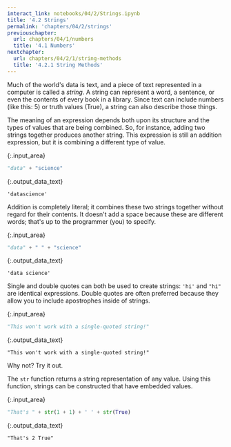 ```yaml
---
interact_link: notebooks/04/2/Strings.ipynb
title: '4.2 Strings'
permalink: 'chapters/04/2/strings'
previouschapter:
  url: chapters/04/1/numbers
  title: '4.1 Numbers'
nextchapter:
  url: chapters/04/2/1/string-methods
  title: '4.2.1 String Methods'
---
```


Much of the world's data is text, and a piece of text represented in a computer is called a *string*. A string can represent a word, a sentence, or even the contents of every book in a library. Since text can include numbers (like this: 5) or truth values (True), a string can also describe those things.

The meaning of an expression depends both upon its structure and the types of values that are being combined. So, for instance, adding two strings together produces another string. This expression is still an addition expression, but it is combining a different type of value.


{:.input_area}
```python
"data" + "science"
```




{:.output_data_text}
```
'datascience'
```



Addition is completely literal; it combines these two strings together without regard for their contents. It doesn't add a space because these are different words; that's up to the programmer (you) to specify.


{:.input_area}
```python
"data" + " " + "science"
```




{:.output_data_text}
```
'data science'
```



Single and double quotes can both be used to create strings: `'hi'` and `"hi"` are identical expressions. Double quotes are often preferred because they allow you to include apostrophes inside of strings.


{:.input_area}
```python
"This won't work with a single-quoted string!"
```




{:.output_data_text}
```
"This won't work with a single-quoted string!"
```



Why not? Try it out.

The `str` function returns a string representation of any value. Using this function, strings can be constructed that have embedded values.


{:.input_area}
```python
"That's " + str(1 + 1) + ' ' + str(True)
```




{:.output_data_text}
```
"That's 2 True"
```


